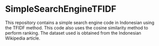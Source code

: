 # SimpleSearchEngineTFIDF
This repository contains a simple search engine code in Indonesian using the TFIDF method. This code also uses the cosine similarity method to perform ranking. The dataset used is obtained from the Indonesian Wikipedia article.

